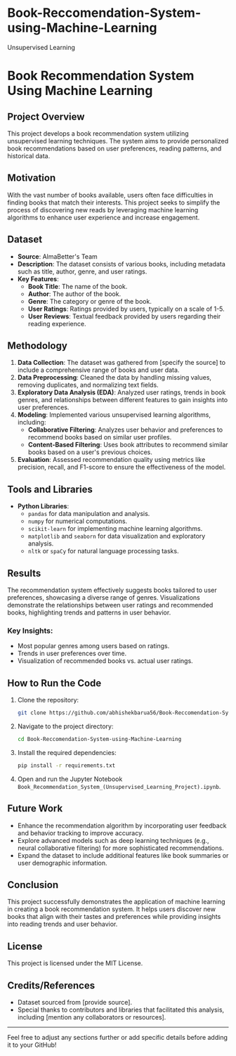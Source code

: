 # Book-Reccomendation-System-using-Machine-Learning
Unsupervised Learning


# Book Recommendation System Using Machine Learning

## Project Overview
This project develops a book recommendation system utilizing unsupervised learning techniques. The system aims to provide personalized book recommendations based on user preferences, reading patterns, and historical data. 

## Motivation
With the vast number of books available, users often face difficulties in finding books that match their interests. This project seeks to simplify the process of discovering new reads by leveraging machine learning algorithms to enhance user experience and increase engagement.

## Dataset
- **Source**: AlmaBetter's Team
- **Description**: The dataset consists of various books, including metadata such as title, author, genre, and user ratings.
- **Key Features**:
  - **Book Title**: The name of the book.
  - **Author**: The author of the book.
  - **Genre**: The category or genre of the book.
  - **User Ratings**: Ratings provided by users, typically on a scale of 1-5.
  - **User Reviews**: Textual feedback provided by users regarding their reading experience.

## Methodology
1. **Data Collection**: The dataset was gathered from [specify the source] to include a comprehensive range of books and user data.
2. **Data Preprocessing**: Cleaned the data by handling missing values, removing duplicates, and normalizing text fields.
3. **Exploratory Data Analysis (EDA)**: Analyzed user ratings, trends in book genres, and relationships between different features to gain insights into user preferences.
4. **Modeling**: Implemented various unsupervised learning algorithms, including:
   - **Collaborative Filtering**: Analyzes user behavior and preferences to recommend books based on similar user profiles.
   - **Content-Based Filtering**: Uses book attributes to recommend similar books based on a user's previous choices.
5. **Evaluation**: Assessed recommendation quality using metrics like precision, recall, and F1-score to ensure the effectiveness of the model.

## Tools and Libraries
- **Python Libraries**:
  - `pandas` for data manipulation and analysis.
  - `numpy` for numerical computations.
  - `scikit-learn` for implementing machine learning algorithms.
  - `matplotlib` and `seaborn` for data visualization and exploratory analysis.
  - `nltk` or `spaCy` for natural language processing tasks.

## Results
The recommendation system effectively suggests books tailored to user preferences, showcasing a diverse range of genres. Visualizations demonstrate the relationships between user ratings and recommended books, highlighting trends and patterns in user behavior.

### Key Insights:
- Most popular genres among users based on ratings.
- Trends in user preferences over time.
- Visualization of recommended books vs. actual user ratings.

## How to Run the Code
1. Clone the repository:
   ```bash
   git clone https://github.com/abhishekbarua56/Book-Reccomendation-System-using-Machine-Learning.git
   ```
2. Navigate to the project directory:
   ```bash
   cd Book-Reccomendation-System-using-Machine-Learning
   ```
3. Install the required dependencies:
   ```bash
   pip install -r requirements.txt
   ```
4. Open and run the Jupyter Notebook `Book_Recommendation_System_(Unsupervised_Learning_Project).ipynb`.

## Future Work
- Enhance the recommendation algorithm by incorporating user feedback and behavior tracking to improve accuracy.
- Explore advanced models such as deep learning techniques (e.g., neural collaborative filtering) for more sophisticated recommendations.
- Expand the dataset to include additional features like book summaries or user demographic information.

## Conclusion
This project successfully demonstrates the application of machine learning in creating a book recommendation system. It helps users discover new books that align with their tastes and preferences while providing insights into reading trends and user behavior.

## License
This project is licensed under the MIT License.

## Credits/References
- Dataset sourced from [provide source].
- Special thanks to contributors and libraries that facilitated this analysis, including [mention any collaborators or resources].

---

Feel free to adjust any sections further or add specific details before adding it to your GitHub!
